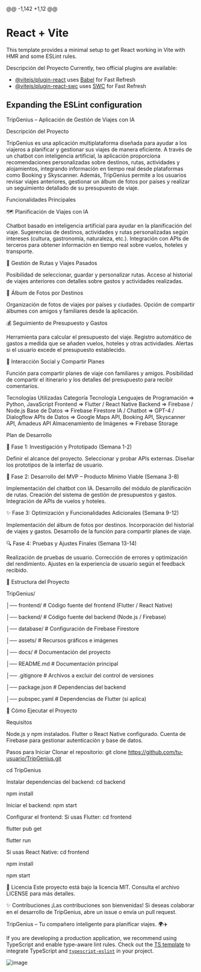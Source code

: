 @@ -1,142 +1,12 @@

 # React + Vite
 
 This template provides a minimal setup to get React working in Vite with HMR and some ESLint rules.
 
 Descripción del Proyecto
 Currently, two official plugins are available:
 - [@vitejs/plugin-react](https://github.com/vitejs/vite-plugin-react/blob/main/packages/plugin-react/README.md) uses [Babel](https://babeljs.io/) for Fast Refresh
 - [@vitejs/plugin-react-swc](https://github.com/vitejs/vite-plugin-react-swc) uses [SWC](https://swc.rs/) for Fast Refresh
 ## Expanding the ESLint configuration
 

TripGenius – Aplicación de Gestión de Viajes con IA

Descripción del Proyecto

TripGenius es una aplicación multiplataforma diseñada para ayudar a los viajeros a planificar y gestionar sus viajes de manera eficiente. A través de un chatbot con inteligencia artificial, la aplicación proporciona recomendaciones personalizadas sobre destinos, rutas, actividades y alojamientos, integrando información en tiempo real desde plataformas como Booking y Skyscanner. 
Además, TripGenius permite a los usuarios revisar viajes anteriores, gestionar un álbum de fotos por países y realizar un seguimiento detallado de su presupuesto de viaje.

 Funcionalidades Principales
 
 🗺️ Planificación de Viajes con IA
 
 Chatbot basado en inteligencia artificial para ayudar en la planificación del viaje.
 Sugerencias de destinos, actividades y rutas personalizadas según intereses (cultura, gastronomía, naturaleza, etc.).
 Integración con APIs de terceros para obtener información en tiempo real sobre vuelos, hoteles y transporte.
 
 📍 Gestión de Rutas y Viajes Pasados
 
 Posibilidad de seleccionar, guardar y personalizar rutas.
 Acceso al historial de viajes anteriores con detalles sobre gastos y actividades realizadas.
 
 📸 Álbum de Fotos por Destinos
 
 Organización de fotos de viajes por países y ciudades.
 Opción de compartir álbumes con amigos y familiares desde la aplicación.
 
 💰 Seguimiento de Presupuesto y Gastos
 
 Herramienta para calcular el presupuesto del viaje.
 Registro automático de gastos a medida que se añaden vuelos, hoteles y otras actividades.
 Alertas si el usuario excede el presupuesto establecido.
 
 👥 Interacción Social y Compartir Planes
 
 Función para compartir planes de viaje con familiares y amigos.
 Posibilidad de compartir el itinerario y los detalles del presupuesto para recibir comentarios.
 
 Tecnologías Utilizadas    Categoría	Tecnología
 Lenguajes de Programación =>	Python, JavaScript
 Frontend =>	Flutter / React Native
 Backend =>	Firebase / Node.js
 Base de Datos =>	Firebase Firestore
 IA / Chatbot =>	GPT-4 / Dialogflow
 APIs de Datos =>	Google Maps API, Booking API, Skyscanner API, Amadeus API
 Almacenamiento de Imágenes => Firebase Storage
 
 Plan de Desarrollo
 
 📌 Fase 1: Investigación y Prototipado (Semana 1-2)
 
 Definir el alcance del proyecto.
 Seleccionar y probar APIs externas.
 Diseñar los prototipos de la interfaz de usuario.
 
 🚀 Fase 2: Desarrollo del MVP – Producto Mínimo Viable (Semana 3-8)
 
 Implementación del chatbot con IA.
 Desarrollo del módulo de planificación de rutas.
 Creación del sistema de gestión de presupuestos y gastos.
 Integración de APIs de vuelos y hoteles.
 
 ✨ Fase 3: Optimización y Funcionalidades Adicionales (Semana 9-12)
 
 Implementación del álbum de fotos por destinos.
 Incorporación del historial de viajes y gastos.
 Desarrollo de la función para compartir planes de viaje.
 
 🔍 Fase 4: Pruebas y Ajustes Finales (Semana 13-14)
 
 Realización de pruebas de usuario.
 Corrección de errores y optimización del rendimiento.
 Ajustes en la experiencia de usuario según el feedback recibido.
 
 📂 Estructura del Proyecto
 
 TripGenius/
 
 │── frontend/            # Código fuente del frontend (Flutter / React Native)
 
 │── backend/             # Código fuente del backend (Node.js / Firebase)
 
 │── database/            # Configuración de Firebase Firestore
 
 │── assets/              # Recursos gráficos e imágenes
 
 │── docs/                # Documentación del proyecto
 
 │── README.md            # Documentación principal
 
 │── .gitignore           # Archivos a excluir del control de versiones
 
 │── package.json         # Dependencias del backend
 
 │── pubspec.yaml         # Dependencias de Flutter (si aplica)
 
 
 🚀 Cómo Ejecutar el Proyecto
 
 Requisitos
 
 Node.js y npm instalados.
 Flutter o React Native configurado.
 Cuenta de Firebase para gestionar autenticación y base de datos.
 
 Pasos para Iniciar
 Clonar el repositorio:
 git clone https://github.com/tu-usuario/TripGenius.git
 
 cd TripGenius
 
 Instalar dependencias del backend:
 cd backend
 
 npm install
 
 Iniciar el backend:
 npm start
 
 Configurar el frontend:
 Si usas Flutter:
 cd frontend
 
 flutter pub get
 
 flutter run
 
 Si usas React Native:
 cd frontend
 
 npm install
 
 npm start
 
 
 📄 Licencia
 Este proyecto está bajo la licencia MIT. Consulta el archivo LICENSE para más detalles.
 
 ✨ Contribuciones
 ¡Las contribuciones son bienvenidas! Si deseas colaborar en el desarrollo de TripGenius, abre un issue o envía un pull request.
 
 TripGenius – Tu compañero inteligente para planificar viajes. 🌍✈️

 If you are developing a production application, we recommend using TypeScript and enable type-aware lint rules. Check out the [TS template](https://github.com/vitejs/vite/tree/main/packages/create-vite/template-react-ts) to integrate TypeScript and [`typescript-eslint`](https://typescript-eslint.io) in your project.


![image](https://github.com/user-attachments/assets/0df807df-efac-4193-9734-b43acaf3d222)

